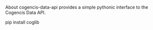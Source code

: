 About
cogencis-data-api provides a simple pythonic interface to the Cogencis Data API. 

pip install coglib